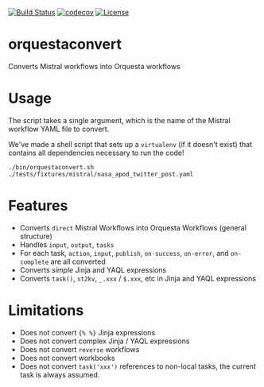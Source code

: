 [![Build Status](https://circleci.com/gh/EncoreTechnologies/orquestaconvert.svg?style=shield&circle-token=:circle-token)](https://circleci.com/gh/EncoreTechnologies/orquestaconvert) [![codecov](https://codecov.io/gh/EncoreTechnologies/orquestaconvert/branch/master/graph/badge.svg)](https://codecov.io/gh/EncoreTechnologies/orquestaconvert) [![License](https://img.shields.io/badge/License-Apache%202.0-blue.svg)](https://opensource.org/licenses/Apache-2.0)

# orquestaconvert

Converts Mistral workflows into Orquesta workflows

# Usage

The script takes a single argument, which is the name of the Mistral workflow
YAML file to convert.

We've made a shell script that sets up a `virtualenv` (if it doesn't exist) that contains
all dependencies necessary to run the code!

``` shell
./bin/orquestaconvert.sh ./tests/fixtures/mistral/nasa_apod_twitter_post.yaml
```

# Features

* Converts `direct` Mistral Workflows into Orquesta Workflows (general structure)
* Handles `input`, `output`, `tasks`
* For each task, `action`, `input`, `publish`, `on-success`, `on-error`, and `on-complete` are all converted
* Converts _simple_ Jinja and YAQL expressions
* Converts `task()`, `st2kv`, `_.xxx` / `$.xxx`, etc in Jinja and YAQL expressions

# Limitations

* Does not convert `{% %}` Jinja expressions
* Does not convert complex Jinja / YAQL expressions
* Does not convert `reverse` workflows
* Does not convert workbooks
* Does not convert `task('xxx')` references to non-local tasks, the current task is always assumed.
